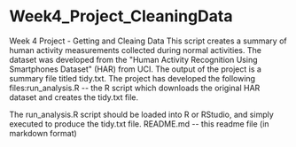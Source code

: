 # Week4_Project_CleaningData
Week 4 Project - Getting and Cleaing Data
This script creates a summary of human activity measurements collected during normal activities.  The dataset was developed from the "Human Activity Recognition Using Smartphones Dataset" (HAR) from UCI.  The output of the project is a summary file titled tidy.txt. 
The project has developed the following files:run_analysis.R -- the R script which downloads the original HAR dataset and creates the tidy.txt file.  

The run_analysis.R script should be loaded into R or RStudio, and simply executed to produce the tidy.txt file.
README.md -- this readme file (in markdown format)
